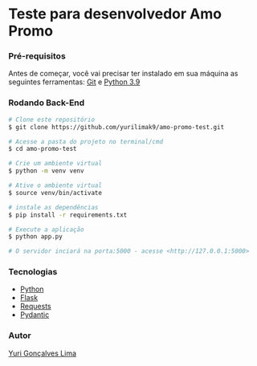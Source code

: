# Teste para desenvolvedor Amo Promo

### Pré-requisitos

Antes de começar, você vai precisar ter instalado em sua máquina as seguintes ferramentas:
[Git](https://git-scm.com/) e [Python 3.9](https://www.python.org/downloads/)

### Rodando Back-End

```bash
# Clone este repositório
$ git clone https://github.com/yurilimak9/amo-promo-test.git

# Acesse a pasta do projeto no terminal/cmd
$ cd amo-promo-test

# Crie um ambiente virtual 
$ python -m venv venv

# Ative o ambiente virtual 
$ source venv/bin/activate

# instale as dependências
$ pip install -r requirements.txt

# Execute a aplicação
$ python app.py

# O servidor inciará na porta:5000 - acesse <http://127.0.0.1:5000>
```

### Tecnologias

- [Python](https://python.org/)
- [Flask](https://flask.palletsprojects.com/en/2.0.x/)
- [Requests](https://docs.python-requests.org/en/latest/)
- [Pydantic](https://pydantic-docs.helpmanual.io/)

### Autor

[Yuri Gonçalves Lima](https://github.com/yurilimak9)